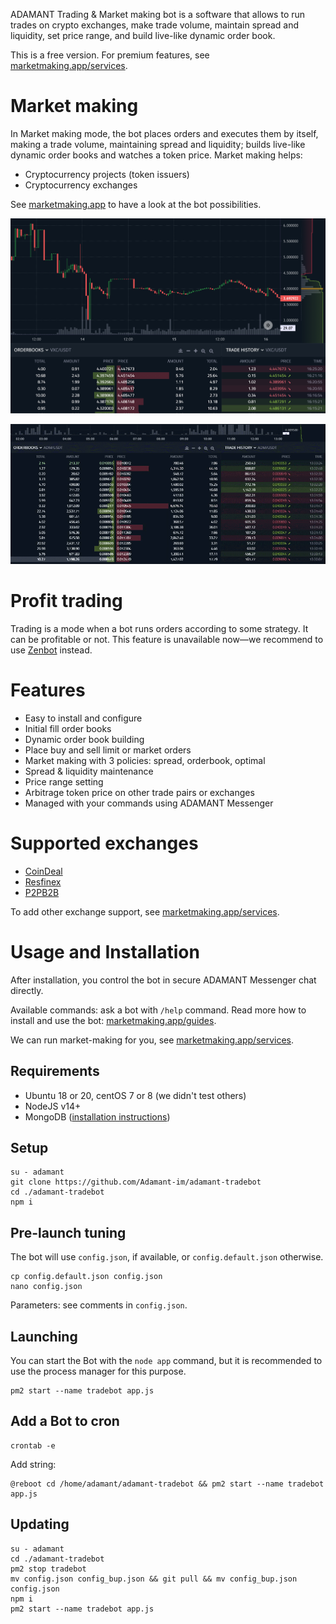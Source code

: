 ADAMANT Trading & Market making bot is a software that allows to run trades on crypto exchanges, make trade volume, maintain spread and liquidity, set price range, and build live-like dynamic order book.

This is a free version. For premium features, see [marketmaking.app/services](https://marketmaking.app/services/).

# Market making

In Market making mode, the bot places orders and executes them by itself, making a trade volume, maintaining spread and liquidity; builds live-like dynamic order books and watches a token price. Market making helps:

* Cryptocurrency projects (token issuers)
* Cryptocurrency exchanges

See [marketmaking.app](https://marketmaking.app) to have a look at the bot possibilities.

![Trading chart](./assets/Making-chart.png)

![Market Making & OrderBook Building](./assets/OrderBook-Builder.gif)

# Profit trading

Trading is a mode when a bot runs orders according to some strategy. It can be profitable or not. This feature is unavailable now—we recommend to use [Zenbot](https://github.com/DeviaVir/zenbot) instead.

# Features

* Easy to install and configure
* Initial fill order books
* Dynamic order book building
* Place buy and sell limit or market orders
* Market making with 3 policies: spread, orderbook, optimal
* Spread & liquidity maintenance
* Price range setting
* Arbitrage token price on other trade pairs or exchanges
* Managed with your commands using ADAMANT Messenger

# Supported exchanges

* [CoinDeal](https://coindeal.com)
* [Resfinex](https://resfinex.com)
* [P2PB2B](https://p2pb2b.com)

To add other exchange support, see [marketmaking.app/services](https://marketmaking.app/services/).

# Usage and Installation

After installation, you control the bot in secure ADAMANT Messenger chat directly.

Available commands: ask a bot with `/help` command. Read more how to install and use the bot: [marketmaking.app/guides](https://marketmaking.app/guides/).

We can run market-making for you, see [marketmaking.app/services](https://marketmaking.app/services/).

## Requirements

* Ubuntu 18 or 20, centOS 7 or 8 (we didn't test others)
* NodeJS v14+
* MongoDB ([installation instructions](https://docs.mongodb.com/manual/tutorial/install-mongodb-on-ubuntu/))

## Setup

```
su - adamant
git clone https://github.com/Adamant-im/adamant-tradebot
cd ./adamant-tradebot
npm i
```

## Pre-launch tuning

The bot will use `config.json`, if available, or `config.default.json` otherwise.

```
cp config.default.json config.json
nano config.json
```

Parameters: see comments in `config.json`.

## Launching

You can start the Bot with the `node app` command, but it is recommended to use the process manager for this purpose.

```
pm2 start --name tradebot app.js
```

## Add a Bot to cron

```
crontab -e
```

Add string:

```
@reboot cd /home/adamant/adamant-tradebot && pm2 start --name tradebot app.js
```

## Updating

```
su - adamant
cd ./adamant-tradebot
pm2 stop tradebot
mv config.json config_bup.json && git pull && mv config_bup.json config.json
npm i
pm2 start --name tradebot app.js
```

